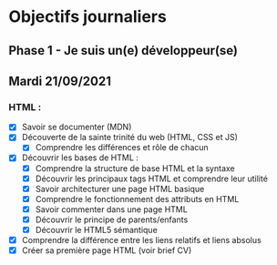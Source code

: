 # Objectifs journaliers

## Phase 1 - Je suis un(e) développeur(se)

## Mardi 21/09/2021

### HTML :

* [x] Savoir se documenter (MDN)
* [x] Découverte de la sainte trinité du web (HTML, CSS et JS)
  * [x] Comprendre les différences et rôle de chacun
* [x] Découvrir les bases de HTML :
  * [x] Comprendre la structure de base HTML et la syntaxe
  * [x] Découvrir les principaux tags HTML et comprendre leur utilité
  * [x] Savoir architecturer une page HTML basique
  * [x] Comprendre le fonctionnement des attributs en HTML
  * [x] Savoir commenter dans une page HTML
  * [x] Découvrir le principe de parents/enfants
  * [x] Découvrir le HTML5 sémantique
* [x] Comprendre la différence entre les liens relatifs et liens absolus
* [x] Créer sa première page HTML (voir brief CV)
